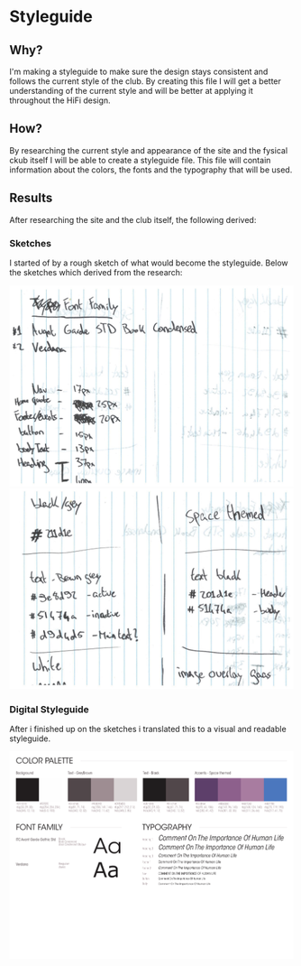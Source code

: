 # Styleguide

## Why?

I'm making a styleguide to make sure the design stays consistent and follows the current style of the club. By creating this file I will get a better understanding of the current style and will be better at applying it throughout the HiFi design.

## How?

By researching the current style and appearance of the site and the fysical ckub itself I will be able to create a styleguide file. This file will contain information about the colors, the fonts and the typography that will be used.

## Results

After researching the site and the club itself, the following derived:

### Sketches

I started of by a rough sketch of what would become the styleguide. Below the sketches which derived from the research:

![styleguide sketch 1](../.gitbook/assets/styleguide-sketches-1.jpg) ![styleguide sketch 2](../.gitbook/assets/styleguide-sketches-2.jpg)

### Digital Styleguide

After i finished up on the sketches i translated this to a visual and readable styleguide.

![Digital Styleguide](../.gitbook/assets/styleguide.png)

